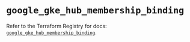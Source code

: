 # `google_gke_hub_membership_binding`

Refer to the Terraform Registry for docs: [`google_gke_hub_membership_binding`](https://registry.terraform.io/providers/hashicorp/google/6.42.0/docs/resources/gke_hub_membership_binding).
